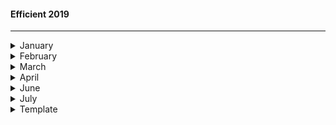 #### Efficient 2019
---
<details><summary>January</summary>
  <ol>
    <li>SOLID ~ https://www.hashbangcode.com/article/solid-principles-php</li>
    <li>https HOW ~ https://howhttps.works/</li>
    <li>HTTPS DEV REACT ~ https://facebook.github.io/create-react-app/docs/using-https-in-development</li>
    <li>CSR  ~ https://helpdesk.ssls.com/hc/en-us/articles/115001608932-How-to-generate-a-CSR-code-on-Node-js</li>
    <li>React-router ~ https://reacttraining.com/react-router/web/api/Redirect/exact-bool</li>
    <li>WebEmoji ~ https://emojipedia.org/search/?q=heart</li>
    <li>Node package, create-symlink ~ like symbolic link</li>
    <li>Node package, debug ~ a debug tool for node, to use it DEBUG=* </li>
    <li>Edge(compiler) ~ https://github.com/tjanczuk/edge</li>
    <li>PHP ~ Noop </li>
    <li>PHP ~ Late static binding </li>
    <li>Abstract syntax Tree</li>
    <li>Babel ~ https://www.youtube.com/watch?v=C2PDAGCrk_g</li>
    <li>toFixed(n) ~ http://blog.blakesimpson.co.uk/read/61-fix-0-1-0-2-0-300000004-in-javascript , https://developer.mozilla.org/en-US/docs/Web/JavaScript/Reference/Global_Objects/Number/toFixed</li>
  </ol>
  <br />
  <b>TLDR</b>
  <br />
  <ol>
    <li>JWT ~ https://github.com/AntonioErdeljac/passport-tutorial</li>
    <li>CERT ~ https://knowledge.digicert.com/solution/SO17751.html</li>
    <li>TLMB ~ https://www.youtube.com/watch?v=mDotS5BDqRM</li>
    <li>hyyan ~ https://github.com/hyyan/jaguar</li>
    <li>Symfony ~ https://symfony.com/doc/current/index.html#gsc.tab=0</li>
    <li>Embedded JS with params ~ https://www.gun.io/blog/pass-arguments-to-embedded-javascript-tutorial-example</li>
    <li>Docker ~ http://blog.adnansiddiqi.me/getting-started-with-docker/</li>
    <li>Zurb ~ https://github.com/zurb/foundation-emails</li>
    <li>Immutable ~ https://facebook.github.io/immutable-js/</li>
    <li>WPPlugin from scratch ~ (one)[https://www.youtube.com/watch?v=StmVf5sXGlA&index=41&list=PLT9miexWCpPUQkQwL-COHmo0Jd0qxLjTn]</li>
    <li>WPPlugin from scratch ~ (two)[https://www.youtube.com/watch?v=sjK40CGy6ic] </li>
    <li>TDD JS ~ https://github.com/dwyl/learn-tdd</li>
    <li>DesignPattern ~ https://github.com/kamranahmedse/design-patterns-for-humans </li>
    
    <li>Laravel Socialite ~ https://laravel.com/docs/5.7/socialite#routing </li>
    <li>MOngod ~ https://docs.mongodb.com/manual/reference/connection-string/ </li>
    <li>Create Self signed in nodejs openssl req ```-new -x509 -key iris.xxx.key -out iris.xxx.cert -days 3650 -subj /CN=iris.xxx ~ https://www.kevinleary.net/self-signed-trusted-certificates-node-js-express-js/```</li>
    <li>REACT Datatable ~ https://react-table.js.org/#/story/simple-table</li>
    <li>gtd ~ https://hamberg.no/gtd/ </li>
    <li>https://github.com/firebase/functions-samples</li>
    <li>umask ubuntu file rule</li>
    <li>spa ~ https://github.com/liferay/senna.js</li>
    <li>DAO ~ https://www.tutorialspoint.com/design_pattern/data_access_object_pattern.htm</li>
  </ol>
</details>

<details><summary>February</summary>
  <ol>
    <li> Autoload ~ https://arunmichaeldsouza.com/blog/aliasing-module-paths-in-node-js </li>
    <li> Datatable ~ https://datatables.net/examples/server_side/simple.html</li>
    <li> PHPFound ~ https://github.com/delight-im/PHP-Foundation </li>
    <li> Remount ~ https://github.com/rstacruz/remount</li>
    <li> JIGSAW ~ https://github.com/tightenco/jigsaw</li>
    <li> MyChainCert ~ https://whatsmychaincert.com/</li>
    <li> NPM Versioning ~ https://www.npmjs.com/package/semver</li>
    <li> NPM package cli, npm publish, npm link/unlink, outdate, update </li>
    <li> NPM Scripts ~ </li>
    <li> CLEAN CODE JS ~ https://github.com/ryanmcdermott/clean-code-javascript?fbclid=IwAR3fSeyd-kFgoC318RIHnQ0kZhEFfMJlE3pyNFyIvpmzzK9M_t8p-VRkW88</li>
    <li>Refactoring Catalog ~ https://refactoring.com/catalog/</li>
    <li>Pure Functions ~ https://blog.bitsrc.io/understanding-javascript-mutation-and-pure-functions-7231cc2180d3</li>
    <li>Porfolio Peg ~ http://irvingv8.github.io/resume</li>
    <li>Null Object Pattern ~ https://www.sitepoint.com/the-null-object-pattern-polymorphism-in-domain-models/</li>
    <li>Anti Curraption Pattern ~ https://docs.microsoft.com/en-us/azure/architecture/patterns/anti-corruption-layer</li>
   <li>*Create Bridge Docker*<pre> docker network create \
 --ip-range=192.168.13.0/24 \
  --driver=bridge \
  --subnet=192.168.13.1/16 \
  --ip-range=192.168.13.0/24 \
  --gateway=192.168.13.254 \
  docker-bridge-local
3eda43486bebaf56430d68aa1aba75c510dd488f5376bd2ccbc198771d428519</pre></li>
   <li>Refactoring Guru ~ https://refactoring.guru/design-patterns/adapter/typescript/example?fbclid=IwAR0y6vlGe9BQeDyTZhInfGdUbr2lOe7bDl9fsJsuF2x-tfctLBEOqizCAas#lang-features</li>
   <li> WordPress Custom ~ https://www.taniarascia.com/developing-a-wordpress-theme-from-scratch/</li>
    <li>chip8 ~ https://github.com/taniarascia/chip8</li>
    <li>Admire1 ~ https://www.taniarascia.com/</li>
    <li>Jekyll ~ https://jekyllrb.com/</li>
  <li>Check used Ports in Windows ~ >netstat -a -b</li>
    <li>Luxon MomentJS Alternative ~ https://moment.github.io/luxon/</li>
    <li>W3cj ~ https://github.com/w3cj</li>
    <li>Cascade Laravel BluePrint ~ https://medium.com/@rafael_franca/laravel-tip-cascading-on-update-in-migration-2100af33081</li>
    <li>TDD ~ https://medium.com/javascript-scene/mocking-is-a-code-smell-944a70c90a6a</li>
   </ol>
</details>
 
 
 <details><summary>March</summary>
  <ol>
    <li>Ergonomics ~ the study of people's efficiency in their working environment</li>
    <li>Deploy AdonisJS ~ https://slynova.io/deploy-your-adonis-website/</li>
    <li>Monolithic ~ 
    <pre>
      1.
formed of a single large block of stone.
2.
(of an organization or system) large, powerful, and intractably indivisible and uniform.
"rejecting any move toward a monolithic European superstate"
synonyms:	inflexible, rigid, unbending, unchanging, intractable, immovable, impenetrable, fossilized, hidebound; More
     </pre></li>
     <li>AdonisJS Crash Course ~ https://coursetro.com/posts/code/170/Adonis-4-Tutorial---Learn-Adonis-4-in-this-Crash-Course</li>
    <li>Adonis Article 1 ~ https://hackernoon.com/my-takeaways-from-building-a-job-board-with-adonisjs-4-f4071d98a929</li>
     <li> #1 MailTrap Tuts ~ https://www.youtube.com/watch?v=w0ho0RQAIUc&index=4&list=PLylMDDjFIp1AWwiNXjBVahNXYCGjkq-Eh</li>
      <li> #2 Mailable ~ https://laravel.com/docs/5.8/mail#writing-mailables</li>
      <li> #3 MailTrap Account ~ https://mailtrap.io/inboxes/558225/settings</li>
    <li>1 AdonisJS Mail Example ~ https://github.com/ammezie/complete-adonis-auth</li>
    <li>2 AdonisJS Mail Example ~ https://www.youtube.com/watch?v=bI49nqFrm6o&list=PL9gT3zlT0C1NgCLkyMf-EL9anST6Tl6xW</li>
     <li>3 AdonisJS SPA + VueJS ~ https://dev.to/mzanggl/build-fullstack-javascript-apps-with-adonis-and-vue-3edc</li>
    <li>Change all Mongodb ~ https://docs.mongodb.com/manual/reference/operator/update/pull/</li>
    <li>Terms [Future Proof, Interface-Implement Pairs, HigherOrder Functions, ]</li>
    <li>Canvas #1 ~ https://github.com/raphamorim/awesome-canvas#examples
<pre>
https://codepen.io/createjs/pen/YdKVXP
http://blog.createjs.com/new-plugins-in-tweenjs/
https://www.createjs.com/easeljs
http://pixijs.download/release/docs/PIXI.DisplayObject.html
http://ocanvas.org/
http://paperjs.org/tutorials/getting-started/working-with-paper-js/
https://konvajs.org/docs/shapes/Image.html
https://codepen.io/createjs/pen/YdKVXP
</pre></li>
    <li>Export DB ~ mongorestore --db Helium Helium/ --drop</li>
     <li>INPUT FORMAT ~ https://nosir.github.io/cleave.js/</li>
    <li>Big O Complexity ~ https://rob-bell.net/2009/06/a-beginners-guide-to-big-o-notation/</li>
    <li>Binary Sort</li>
    <li>Refactoring By Martin Fowler ~ https://martinfowler.com/books/refactoring.html</>
     <li>Datatables in Node ~ https://github.com/deepikagunda/datatables</li>
  <li>DataTables WITH FIREBASE ~ https://stackoverflow.com/questions/26700924/query-based-on-multiple-where-clauses-in-firebase</li>
     <li>adonis validation ~ https://indicative.adonisjs.com/docs/normalizeemail</li>
  <li> lavaChars ~  http://lavacharts.com/?fbclid=IwAR238KHc0Gc1Dm40yUrHGLlL-QjfiQtcTbfFrvzxQ-6z0gnOGEJWeJxrJjg#quickstart-chart</li>
  <li> Migration Points ~ https://youtu.be/2AJZuQ6rgKM</li>
  <li> Chinese Lang ~ https://youtu.be/duAdqhEQ6KU</li>
     </ol>
</details>


<details><summary>April</summary>
  <ol>
   <li>Formik and Yup for react Forms</li>
    <li>OOP - Basice with JS Example ~ https://www.youtube.com/watch?v=pTB0EiLXUC8</li>
    <li>Inspiring thoughts ~ https://www.youtube.com/watch?v=e8QY0NDWqzk</li>
    <li>Cool library in PHP ~ https://tutorialzine.com/2013/02/24-cool-php-libraries-you-should-know-about</li>
    <li>Image upload ~ https://www.jquery-az.com/bootstrap-jquery-image-upload-preview-plug-in/</li>
    <li>Free adminLTE ~ https://adminlte.io/themes/AdminLTE/index2.html</li>
    <li>Jest Async/Await Error In Runtime ~ https://github.com/babel/babel/issues/5085</li>
    <li>Jest Async/Await Solve ~ https://bagja.net/blog/regenerator-runtime-is-not-defined.html</li>
    <li>reference cascade ondelete constraints</li>
    <li>Laravel Maintenance ~ https://github.com/MisterPhilip/maintenance-mode</li>
    <li>UMBRACO jeromegpokemon zxcv , https://www.s1.umbraco.io/home/login/?ReturnUrl=%2fprojects</li>
    <li>Firebase FULL JS API ~ https://firebase.google.com/docs/reference/js/firebase</li>
    <li>majic towel ~ https://www.youtube.com/watch?v=QDwgSChs6e8</li>
  </ol>
 </details>


<details><summary>June</summary>
<ol>
<li>Alogolia + InstantSearch https://codesandbox.io/s/github/algolia/doc-code-samples/tree/master/InstantSearch.js/getting-started</li>
</ol>
</details>
 
 
 <details><summary>July</summary>
  <ol>
   <li>Zend ~ https://github.com/dyninc/dyn-php/issues/11</li>
    <li>NodeJS Comprehend ~ https://nodejs.dev/how-to-exit-from-a-nodejs-program</li>
    <li>LaravelSD ~ http://www.laravelsd.com/browse</li>
    <li>All about sorting ~ https://www.facebook.com/TEDEducation/videos/1369636223049580/</li>
    <li>Video Responsive ~ https://dollarshaveclub.github.io/reframe.js/</li>
    <li>JSON-Stringify better approach ~ https://www.npmjs.com/package/json-s</li>
    <li>Nightwatch ~ https://nightwatchjs.org/</li>
    <li>Cool Guy ~ https://github.com/sindresorhus</li>
    <li>CO ~ https://www.npmjs.com/package/co<li>
    <li>Pinoy Youtuber ~ https://www.youtube.com/channel/UCK8YsKv4-N6ItZfzEyKlI6A</li>
    <li>TS1 ~ https://basarat.gitbooks.io/typescript/content/docs/quick/browser.html</li>
    <li>TS2 ~ https://www.freecodecamp.org/news/demystifying-reacts-server-side-render-de335d408fe4/</li>
    <li>TS3 ~ https://github.com/alexnm/react-ssr/blob/master/src/components/Layout.js</li>
    <li>TS4 ~ https://facebook.github.io/create-react-app/docs/adding-typescript</li>
    <li>SYS ~ https://www.sitepoint.com/modular-javascript-systemjs-jspm/</li>
    <li>TS5 ~ https://medium.com/collaborne-engineering/typescript-create-library-for-nodejs-and-browser-fece291d517f</li>
    <li> Portfolio ~ https://jaydenharrod.com/filmmaker</li>
    <li>https://libraries.io/</li>
    <li>RubaXa https://github.com/RubaXa/wormhole</li>
    <li>CRON PHP ~ https://github.com/dragonmantank/cron-expression</li>
  </ol>
 </details>
 
 
 <details><summary>Template</summary>
  <ol>
   <li>Sample Topic</li>
  </ol>
 </details>


